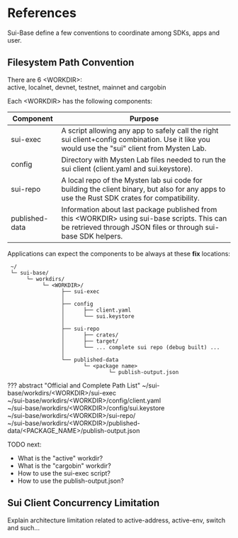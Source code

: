 # References

Sui-Base define a few conventions to coordinate among SDKs, apps and user.

## Filesystem Path Convention

There are 6 <WORKDIR\>:<br> active, localnet, devnet, testnet, mainnet and cargobin

Each <WORKDIR\> has the following components:

| Component      | Purpose                                                                                                                                                         |
| -------------- | --------------------------------------------------------------------------------------------------------------------------------------------------------------- |
| sui-exec       | A script allowing any app to safely call the right sui client+config combination. Use it like you would use the "sui" client from Mysten Lab.                   |
| config         | Directory with Mysten Lab files needed to run the sui client (client.yaml and sui.keystore).                                                                    |
| sui-repo       | A local repo of the Mysten lab sui code for building the client binary, but also for any apps to use the Rust SDK crates for compatibility.                     |
| published-data | Information about last package published from this <WORKDIR\> using sui-base scripts. This can be retrieved through JSON files or through sui-base SDK helpers. |

Applications can expect the components to be always at these **fix** locations:
```
 ~/
 └─ sui-base/
      └─ workdirs/
           └─ <WORKDIR>/
                 ├── sui-exec
                 │
                 ├── config
                 │      ├── client.yaml
                 │      └── sui.keystore
                 │
                 ├── sui-repo
                 │      ├── crates/
                 │      ├── target/
                 │      └── ... complete sui repo (debug built) ...
                 │
                 └── published-data
                        └─ <package name>
                                └─ publish-output.json
```
??? abstract "Official and Complete Path List"
    ~/sui-base/workdirs/<WORKDIR\>/sui-exec<br>
    ~/sui-base/workdirs/<WORKDIR\>/config/client.yaml<br>
    ~/sui-base/workdirs/<WORKDIR\>/config/sui.keystore<br>
    ~/sui-base/workdirs/<WORKDIR\>/sui-repo/<br>
    ~/sui-base/workdirs/<WORKDIR\>/published-data/<PACKAGE_NAME\>/publish-output.json<br>


TODO next:

- What is the "active" workdir?
- What is the "cargobin" workdir?
- How to use the sui-exec script?
- How to use the publish-output.json?

## Sui Client Concurrency Limitation
Explain architecture limitation related to active-address, active-env, switch and such...

